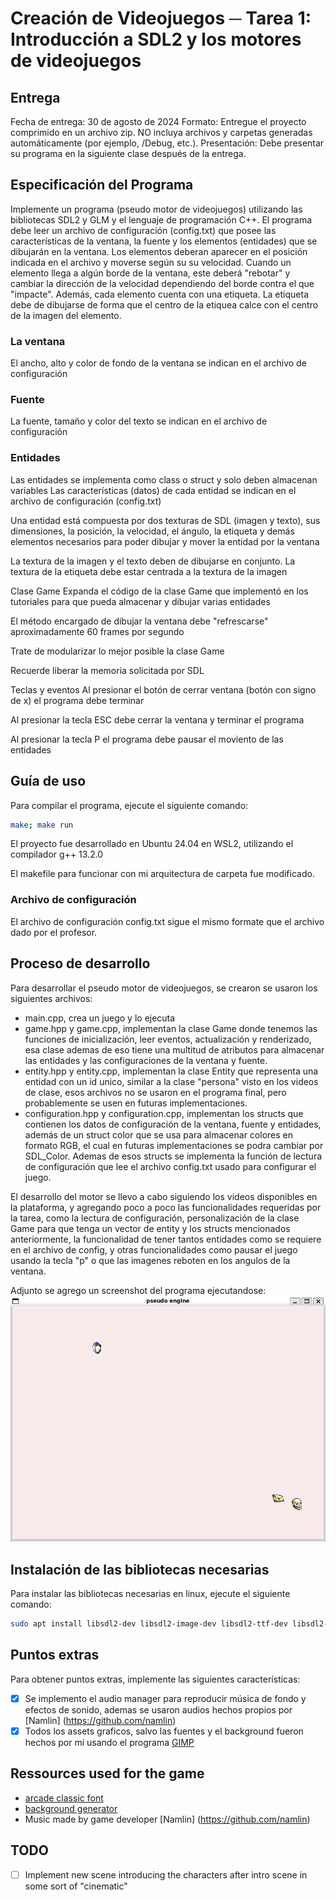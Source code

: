 # Creación de Videojuegos ─ Tarea 1: Introducción a SDL2 y los motores de videojuegos
## Entrega
Fecha de entrega: 30 de agosto de 2024
Formato: Entregue el proyecto comprimido en un archivo zip. NO incluya archivos y carpetas generadas automáticamente (por ejemplo, /Debug, etc.).
Presentación: Debe presentar su programa en la siguiente clase después de la entrega.

## Especificación del Programa
Implemente un programa (pseudo motor de videojuegos) utilizando las bibliotecas SDL2 y GLM y el lenguaje de programación C++. El programa debe leer un archivo de configuración (config.txt) que posee las características de la ventana, la fuente y los elementos (entidades) que se dibujarán en la ventana. Los elementos deberan aparecer en el posición indicada en el archivo y moverse según su su velocidad. Cuando un elemento llega a algún borde de la ventana, este deberá "rebotar" y cambiar la dirección de la velocidad dependiendo del borde contra el que "impacte". Además, cada elemento cuenta con una etiqueta. La etiqueta debe de dibujarse de forma que el centro de la etiquea calce con el centro de la imagen del elemento.

### La ventana
El ancho, alto y color de fondo de la ventana se indican en el archivo de configuración
### Fuente
La fuente, tamaño y color del texto se indican en el archivo de configuración
### Entidades
Las entidades se implementa como class o struct y solo deben almacenan variables
Las características (datos) de cada entidad se indican en el archivo de configuración (config.txt)

Una entidad está compuesta por dos texturas de SDL (imagen y texto), sus dimensiones, la posición, la velocidad, el ángulo, la etiqueta y demás elementos necesarios para poder dibujar y mover la entidad por la ventana

La textura de la imagen y el texto deben de dibujarse en conjunto. La textura de la etiqueta debe estar centrada a la textura de la imagen

Clase Game
Expanda el código de la clase Game que implementó en los tutoriales para que pueda almacenar y dibujar varias entidades

El método encargado de dibujar la ventana debe "refrescarse" aproximadamente 60 frames por segundo

Trate de modularizar lo mejor posible la clase Game

Recuerde liberar la memoria solicitada por SDL

Teclas y eventos
Al presionar el botón de cerrar ventana (botón con signo de x) el programa debe terminar

Al presionar la tecla ESC debe cerrar la ventana y terminar el programa

Al presionar la tecla P el programa debe pausar el moviento de las entidades

## Guía de uso
Para compilar el programa, ejecute el siguiente comando:
```bash
make; make run
```
El proyecto fue desarrollado en Ubuntu 24.04 en WSL2, utilizando el compilador g++ 13.2.0

El makefile para funcionar con mi arquitectura de carpeta fue modificado.

### Archivo de configuración
El archivo de configuración config.txt sigue el mismo formate que el archivo dado por el profesor.

## Proceso de desarrollo
Para desarrollar el pseudo motor de videojuegos, se crearon se usaron los siguientes archivos:
- main.cpp, crea un juego y lo ejecuta
- game.hpp y game.cpp, implementan la clase Game donde tenemos las funciones de inicialización, leer eventos, actualización y renderizado, esa clase ademas de eso tiene una multitud de atributos para almacenar las entidades y las configuraciones de la ventana y fuente.
- entity.hpp y entity.cpp, implementan la clase Entity que representa una entidad con un id unico, similar a la clase "persona" visto en los videos de clase, esos archivos no se usaron en el programa final, pero probablemente se usen en futuras implementaciones.
- configuration.hpp y configuration.cpp, implementan los structs que contienen los datos de configuración de la ventana, fuente y entidades, además de un struct color que se usa para almacenar colores en formato RGB, el cual en futuras implementaciones se podra cambiar por SDL_Color. Ademas de esos structs se implementa la función de lectura de configuración que lee el archivo config.txt usado para configurar el juego.

El desarrollo del motor se llevo a cabo siguiendo los videos disponibles en la plataforma, y agregando poco a poco las funcionalidades requeridas por la tarea, como la lectura de configuración, personalización de la clase Game para que tenga un vector de entity y los structs mencionados anteriormente, la funcionalidad de tener tantos entidades como se requiere en el archivo de config, y otras funcionalidades como pausar el juego usando la tecla "p" o que las imagenes reboten en los angulos de la ventana.

Adjunto se agrego un screenshot del programa ejecutandose:
![screenshot pseudo motor](documentation/screenshot_basic_game.PNG)


## Instalación de las bibliotecas necesarias
Para instalar las bibliotecas necesarias en linux, ejecute el siguiente comando:
```bash
sudo apt install libsdl2-dev libsdl2-image-dev libsdl2-ttf-dev libsdl2-mixer-dev lua5.3 liblua5.3-dev
```

## Puntos extras
Para obtener puntos extras, implemente las siguientes características:
- [x] Se implemento el audio manager para reproducir música de fondo y efectos de sonido, ademas se usaron audios hechos propios por [Namlin] (https://github.com/namlin)
- [x] Todos los assets graficos, salvo las fuentes y el background fueron hechos por mi usando el programa [GIMP](https://www.gimp.org/)

## Ressources used for the game
- [arcade classic font](https://www.1001fonts.com/arcadeclassic-font.html)
- [background generator](https://deep-fold.itch.io/space-background-generator)
- Music made by game developer [Namlin] (https://github.com/namlin)


## TODO
- [ ] Implement new scene introducing the characters after intro scene in some sort of "cinematic"